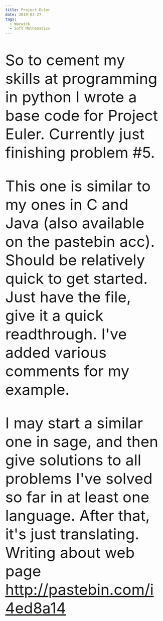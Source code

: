 ```yaml
---
title: Project Euler
date: 2019-03-27
tags:
  - Warwick
  - Soft Mathematics
---
```


So to cement my skills at programming in python I wrote a base code for Project Euler. Currently just finishing problem #5.

This one is similar to my ones in C and Java (also available on the pastebin acc). Should be relatively quick to get started. Just have the file, give it a quick readthrough. I've added various comments for my example.

I may start a similar one in sage, and then give solutions to all problems I've solved so far in at least one language. After that, it's just translating.
Writing about web page http://pastebin.com/i4ed8a14
<style>
header {
  padding: 2rem;
}
img {
  display: block;
  margin-left: auto;
  margin-right: auto;
}
p {
  font-size: 3rem
}
</style>